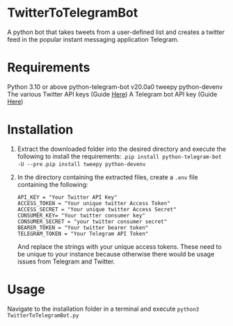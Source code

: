 # TwitterToTelegramBot
A python bot that takes tweets from a user-defined list and creates a twitter feed in the popular instant messaging application Telegram.

# Requirements
Python 3.10 or above
python-telegram-bot v20.0a0
tweepy
python-devenv
The various Twitter API keys (Guide [Here](https://developer.twitter.com/en/docs/twitter-api/getting-started/getting-access-to-the-twitter-api))
A Telegram bot API key (Guide [Here](https://tutorials.botsfloor.com/creating-a-bot-using-the-telegram-bot-api-5d3caed3266d))

# Installation
1. Extract the downloaded folder into the desired directory and execute the following to install the requirements:
.`pip install python-telegram-bot -U --pre`
.`pip install tweepy python-devenv`
2. In the directory containing the extracted files, create a `.env` file containing the following:

    ```
    API_KEY = "Your Twitter API Key"
    ACCESS_TOKEN = "Your unique twitter Access Token"
    ACCESS_SECRET = "Your unique twitter Access Secret"
    CONSUMER_KEY= "Your twitter consumer key"
    CONSUMER_SECRET = "your twitter consumer secret"
    BEARER_TOKEN = "Your twitter bearer token"
    TELEGRAM_TOKEN = "Your Telegram API Token"
    ```

    And replace the strings with your unique access tokens. These need to be unique to your instance because otherwise there would be usage issues from Telegram and Twitter.  

# Usage
Navigate to the installation folder in a terminal and execute `python3 TwitterToTelegramBot.py`
